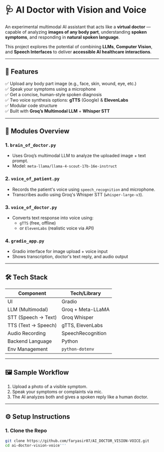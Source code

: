 # 🩺 AI Doctor with Vision and Voice

An experimental multimodal AI assistant that acts like a **virtual doctor** — capable of analyzing **images of any body part**, understanding **spoken symptoms**, and responding in **natural spoken language**.

This project explores the potential of combining **LLMs**, **Computer Vision**, and **Speech Interfaces** to deliver **accessible AI healthcare interactions**.

---

## 🚀 Features

✅ Upload any body part image (e.g., face, skin, wound, eye, etc.)  
✅ Speak your symptoms using a microphone  
✅ Get a concise, human-style spoken diagnosis  
✅ Two voice synthesis options: **gTTS** (Google) & **ElevenLabs**  
✅ Modular code structure  
✅ Built with **Groq’s Multimodal LLM** + **Whisper STT**

---

## 🧠 Modules Overview

### 1. `brain_of_doctor.py`  
- Uses Groq’s multimodal LLM to analyze the uploaded image + text prompt.
- Model: `meta-llama/llama-4-scout-17b-16e-instruct`

### 2. `voice_of_patient.py`  
- Records the patient's voice using `speech_recognition` and microphone.
- Transcribes audio using Groq's Whisper STT (`whisper-large-v3`).

### 3. `voice_of_doctor.py`  
- Converts text response into voice using:
  - `gTTS` (free, offline)
  - or `ElevenLabs` (realistic voice via API)

### 4. `gradio_app.py`  
- Gradio interface for image upload + voice input
- Shows transcription, doctor's text reply, and audio output

---

## 🛠️ Tech Stack

| Component          | Tech/Library        |
|--------------------|---------------------|
| UI                 | Gradio              |
| LLM (Multimodal)   | Groq + Meta-LLaMA   |
| STT (Speech → Text)| Groq Whisper        |
| TTS (Text → Speech)| gTTS, ElevenLabs    |
| Audio Recording    | SpeechRecognition   |
| Backend Language   | Python              |
| Env Management     | `python-dotenv`     |

---

## 🖼️ Sample Workflow

1. Upload a photo of a visible symptom.
2. Speak your symptoms or complaints via mic.
3. The AI analyzes both and gives a spoken reply like a human doctor.

---

## ⚙️ Setup Instructions

### 1. Clone the Repo

```bash
git clone https://github.com/faryasir07/AI_DOCTOR_VISION-VOICE.git
cd ai-doctor-vision-voice'''
